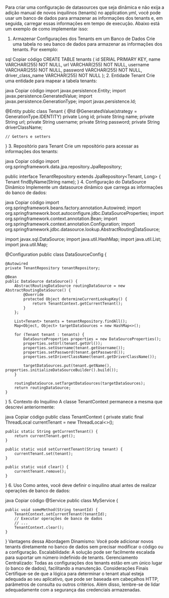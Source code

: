 Para criar uma configuração de datasources que seja dinâmica e não exija a adição manual de novos inquilinos (tenants) no application.yml, você pode usar um banco de dados para armazenar as informações dos tenants e, em seguida, carregar essas informações em tempo de execução. Abaixo está um exemplo de como implementar isso:

1. Armazenar Configurações dos Tenants em um Banco de Dados
Crie uma tabela no seu banco de dados para armazenar as informações dos tenants. Por exemplo:

sql
Copiar código
CREATE TABLE tenants (
    id SERIAL PRIMARY KEY,
    name VARCHAR(255) NOT NULL,
    url VARCHAR(255) NOT NULL,
    username VARCHAR(255) NOT NULL,
    password VARCHAR(255) NOT NULL,
    driver_class_name VARCHAR(255) NOT NULL
);
2. Entidade Tenant
Crie uma entidade para mapear a tabela tenants:

java
Copiar código
import javax.persistence.Entity;
import javax.persistence.GeneratedValue;
import javax.persistence.GenerationType;
import javax.persistence.Id;

@Entity
public class Tenant {
    @Id
    @GeneratedValue(strategy = GenerationType.IDENTITY)
    private Long id;
    private String name;
    private String url;
    private String username;
    private String password;
    private String driverClassName;

    // Getters e setters
}
3. Repositório para Tenant
Crie um repositório para acessar as informações dos tenants:

java
Copiar código
import org.springframework.data.jpa.repository.JpaRepository;

public interface TenantRepository extends JpaRepository<Tenant, Long> {
    Tenant findByName(String name);
}
4. Configuração do DataSource Dinâmico
Implemente um datasource dinâmico que carrega as informações do banco de dados:

java
Copiar código
import org.springframework.beans.factory.annotation.Autowired;
import org.springframework.boot.autoconfigure.jdbc.DataSourceProperties;
import org.springframework.context.annotation.Bean;
import org.springframework.context.annotation.Configuration;
import org.springframework.jdbc.datasource.lookup.AbstractRoutingDataSource;

import javax.sql.DataSource;
import java.util.HashMap;
import java.util.List;
import java.util.Map;

@Configuration
public class DataSourceConfig {

    @Autowired
    private TenantRepository tenantRepository;

    @Bean
    public DataSource dataSource() {
        AbstractRoutingDataSource routingDataSource = new AbstractRoutingDataSource() {
            @Override
            protected Object determineCurrentLookupKey() {
                return TenantContext.getCurrentTenant();
            }
        };

        List<Tenant> tenants = tenantRepository.findAll();
        Map<Object, Object> targetDataSources = new HashMap<>();

        for (Tenant tenant : tenants) {
            DataSourceProperties properties = new DataSourceProperties();
            properties.setUrl(tenant.getUrl());
            properties.setUsername(tenant.getUsername());
            properties.setPassword(tenant.getPassword());
            properties.setDriverClassName(tenant.getDriverClassName());

            targetDataSources.put(tenant.getName(), properties.initializeDataSourceBuilder().build());
        }

        routingDataSource.setTargetDataSources(targetDataSources);
        return routingDataSource;
    }
}
5. Contexto do Inquilino
A classe TenantContext permanece a mesma que descrevi anteriormente:

java
Copiar código
public class TenantContext {
    private static final ThreadLocal<String> currentTenant = new ThreadLocal<>();

    public static String getCurrentTenant() {
        return currentTenant.get();
    }

    public static void setCurrentTenant(String tenant) {
        currentTenant.set(tenant);
    }

    public static void clear() {
        currentTenant.remove();
    }
}
6. Uso
Como antes, você deve definir o inquilino atual antes de realizar operações de banco de dados:

java
Copiar código
@Service
public class MyService {

    public void someMethod(String tenantId) {
        TenantContext.setCurrentTenant(tenantId);
        // Executar operações de banco de dados
        // ...
        TenantContext.clear();
    }
}
Vantagens dessa Abordagem
Dinamismo: Você pode adicionar novos tenants diretamente no banco de dados sem precisar modificar o código ou a configuração.
Escalabilidade: A solução pode ser facilmente escalada para suportar um número indefinido de tenants.
Gerenciamento Centralizado: Todas as configurações dos tenants estão em um único lugar (o banco de dados), facilitando a manutenção.
Considerações Finais
Certifique-se de que a lógica para determinar o tenant atual esteja adequada ao seu aplicativo, que pode ser baseada em cabeçalhos HTTP, parâmetros de consulta ou outros critérios. Além disso, lembre-se de lidar adequadamente com a segurança das credenciais armazenadas.
